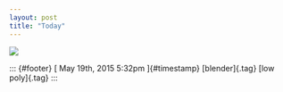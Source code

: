 ```yaml
---
layout: post
title: "Today"
---
```



![](../media/119365551180.jpg%20)

::: {#footer}
[ May 19th, 2015 5:32pm ]{#timestamp} [blender]{.tag} [low poly]{.tag}
:::
